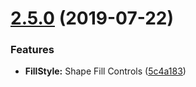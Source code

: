 # [2.5.0](https://github.com/ngageoint/opensphere-state-schema/compare/v2.4.0...v2.5.0) (2019-07-22)


### Features

* **FillStyle:** Shape Fill Controls ([5c4a183](https://github.com/ngageoint/opensphere-state-schema/commit/5c4a183))
